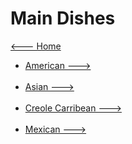 # Main Dishes

[<--- Home](../about.md)

- [American --->](./American/american.md)<br><br>
- [Asian --->](./Asian/asian.md)<br><br>
- [Creole Carribean --->](./Creole-Carribean/creole-carribean.md)<br><br>
- [Mexican --->](./Mexican/mexican.md)<br><br>
